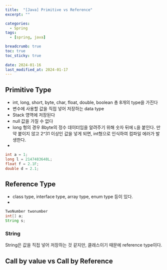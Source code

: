 ```yaml
---
title:  "[Java] Primitive vs Reference"
excerpt: ""

categories:
  - Spring
tags:
  - [spring, java]

breadcrumb: true
toc: true
toc_sticky: true
 
date: 2024-01-16
last_modified_at: 2024-01-17
---
```


## Primitive Type
- int, long, short, byte, char, float, double, boolean 총 8개의 type을 가진다<br>
- 변수에 사용할 값을 직접 넣어 저장하는 data type<br>
- Stack 영역에 저장된다<br>
- null 값을 가질 수 없다<br>
- long 형의 경우 8byte의 정수 데이터임을 알려주기 위해 숫자 뒤에 `L`을 붙인다. 만약 붙이지 않고 2^31 이상인 값을 넣게 되면, int형으로 인식하여 컴파일 에러가 발생한다.<br>
- 
```java
int a = 1;
long l = 2147483648L;
float f = 2.1F;
double d = 2.1;
```


## Reference Type
- class type, interface type, array type, enum type 등이 있다.<br>
- 
```java
TwoNumber twonumber
int[] a;
String s;
```

### String
String은 값을 직접 넣어 저장하는 것 같지만, 클래스이기 때문에 reference type이다.<br>

## Call by value vs Call by Reference


